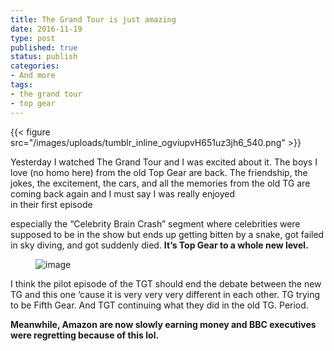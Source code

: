 ```yaml
---
title: The Grand Tour is just amazing
date: 2016-11-19
type: post
published: true
status: publish
categories:
- And more
tags:
- the grand tour
- top gear
---
```

{{< figure src="/images/uploads/tumblr_inline_ogviupvH651uz3jh6_540.png" >}}
<p>Yesterday I watched The Grand Tour and I was excited about it. The boys I love (no homo here) from the old Top Gear are back. The friendship, the jokes, the excitement, the cars, and all the memories from the old TG are coming back again and I must say I was really enjoyed<br />
in their first episode</p>
<p>especially the “Celebrity Brain Crash” segment where celebrities were supposed to be in the show but ends up getting bitten by a snake, got failed in sky diving, and got suddenly died. <b>It’s Top Gear to a whole new level.</b></p>
<figure class="tmblr-full"><img src="/images/uploads/tumblr_ogvezj1fGT1vghejzo2_500.gif" alt="image" /></figure>
<p>I think the pilot episode of the TGT should end the debate between the new TG and this one ‘cause it is very very very different in each other. TG trying to be Fifth Gear. And TGT continuing what they did in the old TG. Period.</p>
<p><b>Meanwhile, Amazon are now slowly earning money and BBC executives were regretting because of this lol.</b></p>
